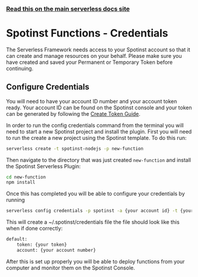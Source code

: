 <!--
title: Serverless Framework - Spotinst Functions Guide - Credentials
menuText: Credentials
menuOrder: 4
description: How to set up the Serverless Framework with your Spotinst Functions credentials
layout: Doc
-->

<!-- DOCS-SITE-LINK:START automatically generated -->

### [Read this on the main serverless docs site](https://www.serverless.com/framework/docs/providers/spotinst/guide/credentials)

<!-- DOCS-SITE-LINK:END -->

# Spotinst Functions - Credentials

The Serverless Framework needs access to your Spotinst account so that it can create and manage resources on your behalf. Please make sure you have created and saved your Permanent or Temporary Token before continuing.

## Configure Credentials

You will need to have your account ID number and your account token ready. Your account ID can be found on the Spotinst console and your token can be generated by following the [Create Token Guide](./create-token.md).

In order to run the config credentials command from the terminal you will need to start a new Spotinst project and install the plugin. First you will need to run the create a new project using the Spotinst template. To do this run:

```bash
serverless create -t spotinst-nodejs -p new-function
```

Then navigate to the directory that was just created `new-function` and install the Spotinst Serverless Plugin:

```bash
cd new-function
npm install
```

Once this has completed you will be able to configure your credentials by running

```bash
serverless config credentials -p spotinst -a {your account id} -t {your token}
```

This will create a ~/.spotinst/credentials file the file should look like this when if done correctly:

```bash
default:
    token: {your token}
    account: {your account number}
```

After this is set up properly you will be able to deploy functions from your computer and monitor them on the Spotinst Console.
